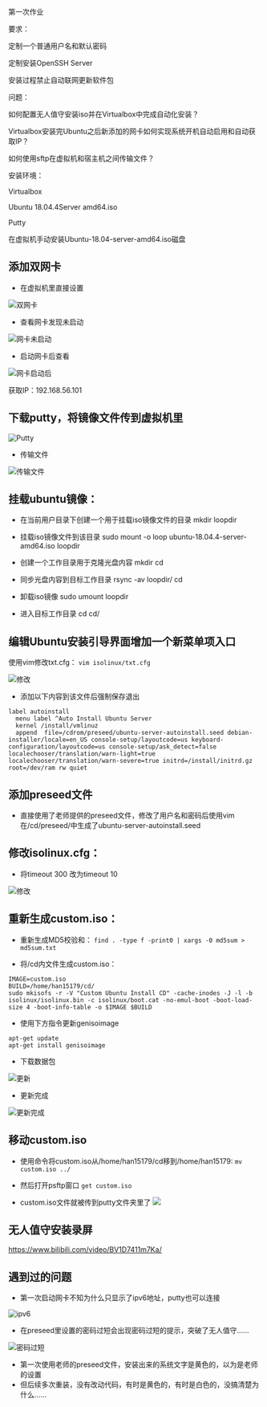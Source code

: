 第一次作业

要求：

定制一个普通用户名和默认密码

定制安装OpenSSH Server

安装过程禁止自动联网更新软件包


问题：

如何配置无人值守安装iso并在Virtualbox中完成自动化安装？

Virtualbox安装完Ubuntu之后新添加的网卡如何实现系统开机自动启用和自动获取IP？

如何使用sftp在虚拟机和宿主机之间传输文件？


安装环境：

Virtualbox

Ubuntu 18.04.4Server amd64.iso

Putty

在虚拟机手动安装Ubuntu-18.04-server-amd64.iso磁盘

##  添加双网卡

- 在虚拟机里直接设置

![双网卡](/photos/双网卡.png)

- 查看网卡发现未启动

![网卡未启动](/photos/网卡未启动.png)

- 启动网卡后查看

![网卡启动后](/photos/启动网卡后.png)

获取IP：192.168.56.101

## 下载putty，将镜像文件传到虚拟机里

![Putty](/photos/Putty.png)

- 传输文件

![传输文件](/photos/传输.png)

## 挂载ubuntu镜像：

- 在当前用户目录下创建一个用于挂载iso镜像文件的目录
mkdir loopdir

- 挂载iso镜像文件到该目录
sudo mount -o loop ubuntu-18.04.4-server-amd64.iso loopdir

- 创建一个工作目录用于克隆光盘内容
mkdir cd

- 同步光盘内容到目标工作目录
rsync -av loopdir/ cd

- 卸载iso镜像
sudo umount loopdir

- 进入目标工作目录
cd cd/

## 编辑Ubuntu安装引导界面增加一个新菜单项入口

使用vim修改txt.cfg：
`vim isolinux/txt.cfg`

![修改](/photos/修改txt.cfg.png)

- 添加以下内容到该文件后强制保存退出

```
label autoinstall
  menu label ^Auto Install Ubuntu Server
  kernel /install/vmlinuz
  append  file=/cdrom/preseed/ubuntu-server-autoinstall.seed debian-installer/locale=en_US console-setup/layoutcode=us keyboard-configuration/layoutcode=us console-setup/ask_detect=false localechooser/translation/warn-light=true localechooser/translation/warn-severe=true initrd=/install/initrd.gz root=/dev/ram rw quiet
```


## 添加preseed文件

- 直接使用了老师提供的preseed文件，修改了用户名和密码后使用vim在/cd/preseed/中生成了ubuntu-server-autoinstall.seed


## 修改isolinux.cfg：

- 将timeout 300 改为timeout 10

![修改](/photos/修改timeout.png)




## 重新生成custom.iso：

- 重新生成MD5校验和：
`find . -type f -print0 | xargs -0 md5sum > md5sum.txt`

- 将/cd内文件生成custom.iso：
```
IMAGE=custom.iso
BUILD=/home/han15179/cd/
sudo mkisofs -r -V "Custom Ubuntu Install CD" -cache-inodes -J -l -b isolinux/isolinux.bin -c isolinux/boot.cat -no-emul-boot -boot-load-size 4 -boot-info-table -o $IMAGE $BUILD
```

- 使用下方指令更新genisoimage
```
apt-get update
apt-get install genisoimage
```

- 下载数据包

![更新](/photos/更新.png)

- 更新完成

![更新完成](/photos/更新完成.png)



## 移动custom.iso
- 使用命令将custom.iso从/home/han15179/cd移到/home/han15179:
`mv custom.iso ../`

- 然后打开psftp窗口
`get custom.iso`

- custom.iso文件就被传到putty文件夹里了
![](/photos/传输custom.iso.png)

## 无人值守安装录屏

<https://www.bilibili.com/video/BV1D7411m7Ka/>


## 遇到过的问题

- 第一次启动网卡不知为什么只显示了ipv6地址，putty也可以连接

![ipv6](/photos/启动网卡后2.png)

- 在preseed里设置的密码过短会出现密码过短的提示，突破了无人值守……

![密码过短](/photos/密码过短.png)

- 第一次使用老师的preseed文件，安装出来的系统文字是黄色的，以为是老师的设置
- 但后续多次重装，没有改动代码，有时是黄色的，有时是白色的，没搞清楚为什么……

